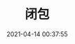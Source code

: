 ---
title: 闭包
date: 2021-04-14 00:37:55
permalink: /pages/eae49f/
categories:
  - 基础|博文
  - javascript基础
  - 作用域
tags:
  -
---